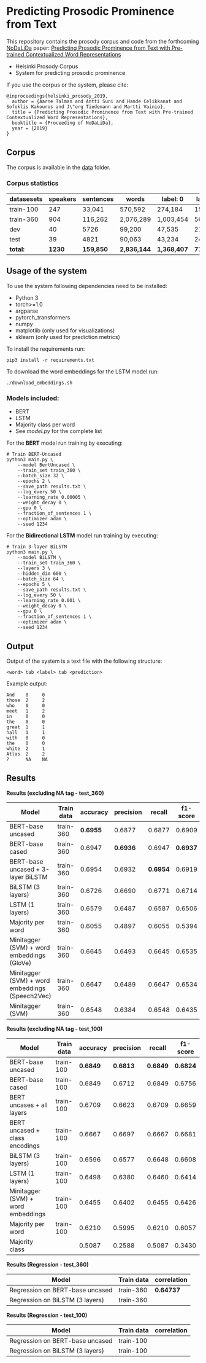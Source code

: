 # Predicting Prosodic Prominence from Text
This repository contains the prosody corpus and code from the forthcoming [NoDaLiDa](https://nodalida2019.org/) paper: [Predicting Prosodic Prominence from Text with Pre-trained Contextualized Word Representations]()
* Helsinki Prosody Corpus
* System for predicting prosodic prominence

If you use the corpus or the system, please cite: 

```
@inproceedings{helsinki_prosody_2019,
  author = {Aarne Talman and Antti Suni and Hande Celikkanat and Sofoklis Kakouros and J\"org Tiedemann and Martti Vainio},
  title = {Predicting Prosodic Prominence from Text with Pre-trained Contextualized Word Representations},
  booktitle = {Proceeding of NoDaLiDa},
  year = {2019}
}
```

## Corpus

The corpus is available in the [data](https://github.com/Helsinki-NLP/prosody/tree/master/data) folder.  

### Corpus statistics

| datasesets    |  speakers  |  sentences  |  words     |  label: 0  |  label: 1 |  label: 2 |
| ---           | ---        | ---         | ---        | ---        | ---       | ---       |
| train-100     |  247       |   33,041    |  570,592   |  274,184   |  155,849  |  140,559  |
| train-360     |  904       |  116,262    |  2,076,289 |  1,003,454 |  569,769  |  503,066  |
| dev           |  40        |  5726       |  99,200    |  47,535    |  27,454   |  24,211   |
| test          |  39        |  4821       |  90,063    |  43,234    |  24,543   |  22,286   |
| **total:**        |  **1230**      |  **159,850**    |  **2,836,144** |  **1,368,407** |  **777,615**  |  **690,122**  |

## Usage of the system

To use the system following dependencies need to be installed:

* Python 3
* torch>=1.0
* argparse
* pytorch_transformers
* numpy
* matplotlib (only used for visualizations)
* sklearn (only used for prediction metrics)


To install the requirements run:

```console
pip3 install -r requirements.txt
```

To download the word embeddings for the LSTM model run:
```console
./download_embeddings.sh

```

### Models included:
* BERT
* LSTM
* Majority class per word
* See *model.py* for the complete list

For the **BERT** model run training by executing:

```console
# Train BERT-Uncased
python3 main.py \
    --model BertUncased \
    --train_set train_360 \
    --batch_size 32 \
    --epochs 2 \
    --save_path results.txt \
    --log_every 50 \
    --learning_rate 0.00005 \
    --weight_decay 0 \
    --gpu 0 \
    --fraction_of_sentences 1 \
    --optimizer adam \
    --seed 1234
```

For the **Bidirectional LSTM** model run training by executing:
```console
# Train 3-layer BiLSTM
python3 main.py \
    --model BiLSTM \
    --train_set train_360 \
    --layers 3 \
    --hidden_dim 600 \
    --batch_size 64 \
    --epochs 5 \
    --save_path results.txt \
    --log_every 50 \
    --learning_rate 0.001 \
    --weight_decay 0 \
    --gpu 0 \
    --fraction_of_sentences 1 \
    --optimizer adam \
    --seed 1234
```


## Output

Output of the system is a text file with the following structure:

```
<word> tab <label> tab <prediction>
```

Example output:
```
And    0     0
those  2     2
who    0     0
meet   1     2
in     0     0
the    0     0
great  1     1
hall   1     1
with   0     0
the    0     0
white  2     1
Atlas  2     2
?      NA    NA
```

## Results

**Results (excluding NA tag - test_360)**

| Model                                           |  Train data | accuracy    |precision   |  recall     | f1-score   |
| ---                                             | ---         | ---         | ---        | ---         | ---        |
| BERT-base uncased                               | train-360   | **0.6955**  |  0.6877    |  0.6877     | 0.6909     |
| BERT-base cased                                 | train-360   |  0.6947     | **0.6936** |  0.6947     | **0.6937** |
| BERT-base uncased + 3-layer BiLSTM              | train-360   |  0.6954     |  0.6932    | **0.6954**  | 0.6919     |
| BiLSTM (3 layers)                               | train-360   |  0.6726     |  0.6690    |  0.6771     | 0.6714     |
| LSTM (1 layers)                                 | train-360   |  0.6579     |  0.6487    |  0.6587     | 0.6506     |
| Majority per word                               | train-360   |  0.6055     |  0.4897    |  0.6055     | 0.5394     |
| Minitagger (SVM) + word embeddings (GloVe)      | train-360   |  0.6645     |  0.6493    |  0.6645     | 0.6535     |
| Minitagger (SVM) + word embeddings (Speech2Vec) | train-360   |  0.6647     |  0.6489    |  0.6647     | 0.6534     |
| Minitagger (SVM)                                | train-360   |  0.6548     |  0.6384    |  0.6548     | 0.6435     |




**Results (excluding NA tag - test_100)**

| Model                                           |  Train data | accuracy    |precision   |  recall     | f1-score   |
| ---                                             | ---         | ---         | ---        | ---         | ---        |
| BERT-base uncased                               | train-100   | **0.6849**  | **0.6813** | **0.6849**  | **0.6824** |
| BERT-base cased                                 | train-100   |  0.6849     |  0.6712    |  0.6849     | 0.6756     |
| BERT uncases + all layers                       | train-100   |  0.6709     |  0.6623    |  0.6709     | 0.6659     |
| BERT uncased + class encodings                  | train-100   |  0.6667     |  0.6697    |  0.6667     | 0.6681     |
| BiLSTM (3 layers)                               | train-100   |  0.6596     |  0.6577    |  0.6648     | 0.6608     |
| LSTM (1 layers)                                 | train-100   |  0.6498     |  0.6380    |  0.6460     | 0.6414     |
| Minitagger (SVM) + word embeddings              | train-100   |  0.6455     |  0.6402    |  0.6455     | 0.6426     |
| Majority per word                               | train-100   |  0.6210     |  0.5995    |  0.6210     | 0.6057     |
| Majority class                                  |             |  0.5087     |  0.2588    |  0.5087     | 0.3430     |


**Results (Regression - test_360)**

| Model                                           |  Train data | correlation   | 
| ---                                             | ---         | ---           |
| Regression on BERT-base uncased                 | train-360   | **0.64737**   |
| Regression on BiLSTM (3 layers)                 | train-360   |               |


**Results (Regression - test_100)**

| Model                                           |  Train data | correlation   | 
| ---                                             | ---         | ---           |
| Regression on BERT-base uncased                 | train-100   |               |
| Regression on BiLSTM (3 layers)                 | train-100   |               |

